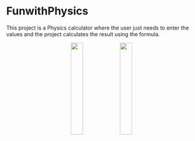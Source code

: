 # FunwithPhysics

This project is a Physics calculator where the user just needs to enter the values and the project calculates the result using the formula.

<p align="center">
  <img src="https://zephyrnet.com/wp-content/uploads/2020/07/watch-as-albert-einstein-explains-his-famous-formula-emcc2b2.jpg" width="25%">
  <img src="https://previews.123rf.com/images/wektorygrafika/wektorygrafika1708/wektorygrafika170800169/84350047-physics-blackboard-seamless-background-beautiful-banner-wallpaper-design-illustration.jpg" width="25%">     
</p>


